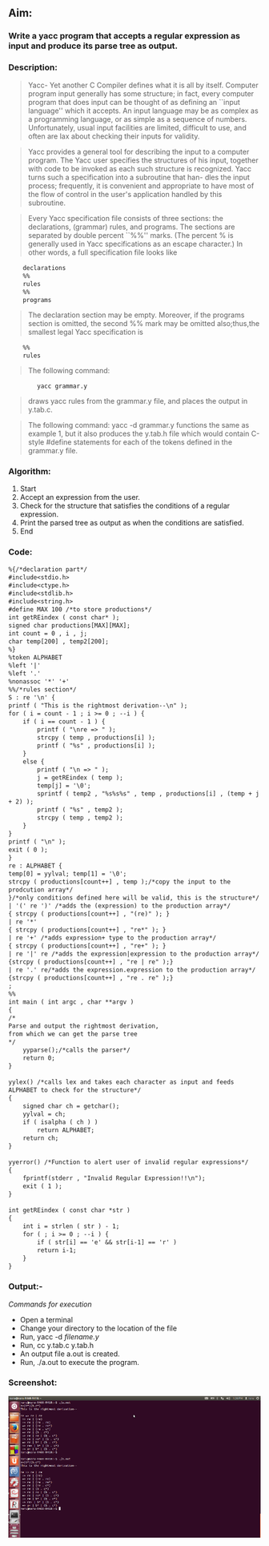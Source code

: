## Aim:
### Write a yacc program that accepts a regular expression as input and produce its parse tree as output.

### Description:

> Yacc- Yet another C Compiler defines what it is all by itself.  Computer program input generally has some structure; in fact, every computer program that does input can be thought of as defining an ``input language'' which it accepts. An input language may be as complex as a programming language, or as simple as a sequence of numbers. Unfortunately, usual input facilities are limited, difficult to use, and often are lax about checking their inputs for validity.

> Yacc provides a general tool for describing the input to a computer program. The Yacc user specifies the structures of his input, together with code to be invoked as each such structure is recognized. Yacc turns such a specification into a subroutine that han- dles the input process; frequently, it is convenient and appropriate to have most of the flow of control in the user's application handled by this subroutine. 

> Every Yacc specification file consists of three sections: the declarations, (grammar) rules, and programs. The sections are separated by double percent ``%%'' marks. (The percent % is generally used in Yacc specifications as an escape character.)
In other words, a full specification file looks like

        declarations
        %%
        rules
        %%
        programs

> The declaration section may be empty. Moreover, if the programs section is omitted, the second %% mark may be omitted also;thus,the smallest legal Yacc specification is

        %%
        rules
> The following command:

			yacc grammar.y

> draws yacc rules from the grammar.y file, and places the output in 	  y.tab.c.

> The following command:
	yacc  -d grammar.y
  functions the same as example 1, but it also produces the y.tab.h file            which would contain C-style #define statements for each of the tokens 
  defined in the grammar.y file.

### Algorithm:
1. Start
2. Accept an expression from the user.
3. Check for the structure that satisfies the conditions of a regular expression.
4. Print the parsed tree as output as when the conditions are satisfied.
5. End

### Code:
	%{/*declaration part*/
 	#include<stdio.h>
	#include<ctype.h>
	#include<stdlib.h>
	#include<string.h>
	#define MAX 100 /*to store productions*/
	int getREindex ( const char* );
	signed char productions[MAX][MAX];
	int count = 0 , i , j;
	char temp[200] , temp2[200];
	%}
	%token ALPHABET
	%left '|'
	%left '.'
	%nonassoc '*' '+'
	%%/*rules section*/
	S : re '\n' { 
	printf ( "This is the rightmost derivation--\n" );
	for ( i = count - 1 ; i >= 0 ; --i ) {
		if ( i == count - 1 ) {
			printf ( "\nre => " );
			strcpy ( temp , productions[i] );
			printf ( "%s" , productions[i] );
		}
		else {
			printf ( "\n => " );
			j = getREindex ( temp );	
			temp[j] = '\0';
			sprintf ( temp2 , "%s%s%s" , temp , productions[i] , (temp + j + 2) );
			printf ( "%s" , temp2 );
			strcpy ( temp , temp2 );
		}
	}
	printf ( "\n" );
	exit ( 0 ); 
	}
	re : ALPHABET { 
	temp[0] = yylval; temp[1] = '\0';
	strcpy ( productions[count++] , temp );/*copy the input to the prodcution array*/
	}/*only conditions defined here will be valid, this is the structure*/
	| '(' re ')' /*adds the (expression) to the production array*/
	{ strcpy ( productions[count++] , "(re)" ); }
	| re '*'     
	{ strcpy ( productions[count++] , "re*" ); }
	| re '+' /*adds expression+ type to the production array*/
	{ strcpy ( productions[count++] , "re+" ); }
	| re '|' re /*adds the expression|expression to the production array*/
	{strcpy ( productions[count++] , "re | re" );}
	| re '.' re/*adds the expression.expression to the production array*/ 
	{strcpy ( productions[count++] , "re . re" );}
	;
	%%
	int main ( int argc , char **argv ) 
	{
	/* 
	Parse and output the rightmost derivation,
	from which we can get the parse tree 
	*/
		yyparse();/*calls the parser*/
		return 0;
	}

	yylex() /*calls lex and takes each character as input and feeds ALPHABET to check for the structure*/
	{
		signed char ch = getchar();	
		yylval = ch;
		if ( isalpha ( ch ) )
			return ALPHABET;
		return ch;
	}

	yyerror() /*Function to alert user of invalid regular expressions*/
	{
		fprintf(stderr , "Invalid Regular Expression!!\n");
		exit ( 1 );
	}

	int getREindex ( const char *str ) 
	{ 
		int i = strlen ( str ) - 1;
		for ( ; i >= 0 ; --i ) {
			if ( str[i] == 'e' && str[i-1] == 'r' )
			return i-1;
		}
	}

### Output:-
*Commands for execution*

* Open a terminal
* Change your directory to the location of the file
* Run, yacc -d *filename.y* 
* Run, cc y.tab.c y.tab.h
* An output file a.out is created. 
* Run, ./a.out to execute the program.

### Screenshot:

![ScreenShot of Output](yacc_regular.png)
